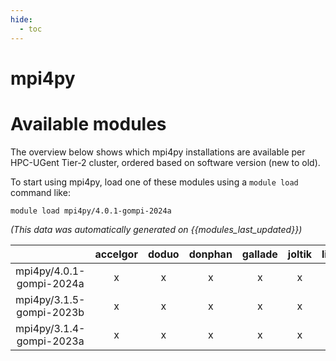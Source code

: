 ```yaml
---
hide:
  - toc
---
```


mpi4py
======

# Available modules


The overview below shows which mpi4py installations are available per HPC-UGent Tier-2 cluster, ordered based on software version (new to old).

To start using mpi4py, load one of these modules using a `module load` command like:

```shell
module load mpi4py/4.0.1-gompi-2024a
```

*(This data was automatically generated on {{modules_last_updated}})*

| |accelgor|doduo|donphan|gallade|joltik|litleo|shinx|
| :---: | :---: | :---: | :---: | :---: | :---: | :---: | :---: |
|mpi4py/4.0.1-gompi-2024a|x|x|x|x|x|x|x|
|mpi4py/3.1.5-gompi-2023b|x|x|x|x|x|x|x|
|mpi4py/3.1.4-gompi-2023a|x|x|x|x|x|x|x|
